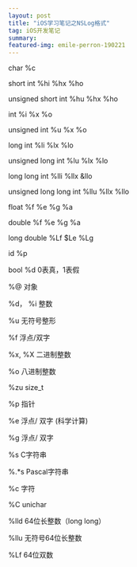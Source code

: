 ```yaml
---
layout: post
title: "iOS学习笔记之NSLog格式" 
tag: iOS开发笔记
summary: 
featured-img: emile-perron-190221
---
```


char   %c 

short int  %hi %hx %ho 

unsigned short int %hu %hx %ho 

int  %i %x %o 

unsigned int %u %x %o 

long int  %li %lx %lo 

unsigned long int  %lu %lx %lo 

long long int  %lli %llx &llo 

unsigned long long int  %llu %llx %llo 

float %f %e %g %a 

double  %f %e %g %a 

long double %Lf $Le %Lg 

id %p 

bool %d 0表真，1表假 

%@ 对象

%d， %i 整数

%u 无符号整形

%f 浮点/双字

%x, %X 二进制整数

%o 八进制整数

%zu size_t

%p 指针

%e 浮点/ 双字 (科学计算)

%g 浮点/ 双字

%s C字符串

%.*s Pascal字符串

%c 字符

%C unichar

%lld 64位长整数（long long）

%llu 无符号64位长整数

%Lf  64位双数